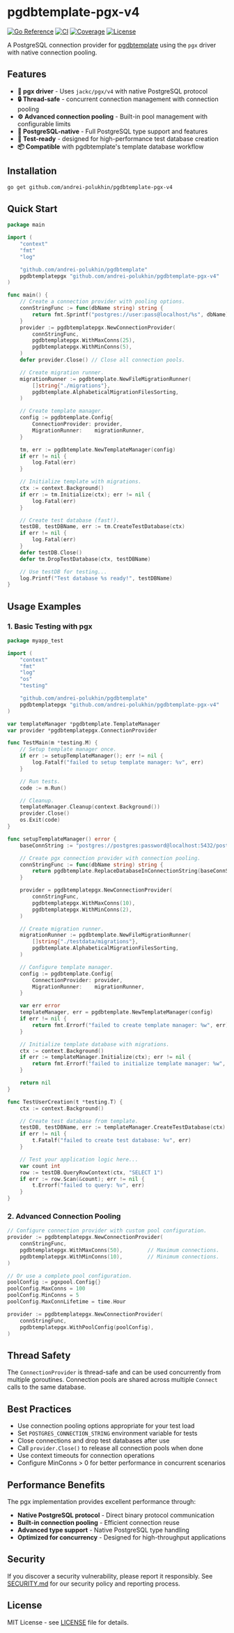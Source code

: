 # pgdbtemplate-pgx-v4

[![Go Reference](https://pkg.go.dev/badge/github.com/andrei-polukhin/pgdbtemplate-pgx-v4.svg)](https://pkg.go.dev/github.com/andrei-polukhin/pgdbtemplate-pgx-v4)
[![CI](https://github.com/andrei-polukhin/pgdbtemplate-pgx-v4/actions/workflows/test.yml/badge.svg)](https://github.com/andrei-polukhin/pgdbtemplate-pgx-v4/actions/workflows/test.yml)
[![Coverage](https://codecov.io/gh/andrei-polukhin/pgdbtemplate-pgx-v4/branch/main/graph/badge.svg)](https://codecov.io/gh/andrei-polukhin/pgdbtemplate-pgx-v4)
[![License](https://img.shields.io/badge/license-MIT-blue.svg)](https://github.com/andrei-polukhin/pgdbtemplate-pgx-v4/blob/main/LICENSE)

A PostgreSQL connection provider for
[pgdbtemplate](https://github.com/andrei-polukhin/pgdbtemplate)
using the `pgx` driver with native connection pooling.

## Features

- **🔌 pgx driver** - Uses `jackc/pgx/v4` with native PostgreSQL protocol
- **🔒 Thread-safe** - concurrent connection management with connection pooling
- **⚙️ Advanced connection pooling** - Built-in pool management with configurable limits
- **🎯 PostgreSQL-native** - Full PostgreSQL type support and features
- **🧪 Test-ready** - designed for high-performance test database creation
- **📦 Compatible** with pgdbtemplate's template database workflow

## Installation

```bash
go get github.com/andrei-polukhin/pgdbtemplate-pgx-v4
```

## Quick Start

```go
package main

import (
	"context"
	"fmt"
	"log"

	"github.com/andrei-polukhin/pgdbtemplate"
	pgdbtemplatepgx "github.com/andrei-polukhin/pgdbtemplate-pgx-v4"
)

func main() {
	// Create a connection provider with pooling options.
	connStringFunc := func(dbName string) string {
		return fmt.Sprintf("postgres://user:pass@localhost/%s", dbName)
	}
	provider := pgdbtemplatepgx.NewConnectionProvider(
		connStringFunc,
		pgdbtemplatepgx.WithMaxConns(25),
		pgdbtemplatepgx.WithMinConns(5),
	)
	defer provider.Close() // Close all connection pools.

	// Create migration runner.
	migrationRunner := pgdbtemplate.NewFileMigrationRunner(
		[]string{"./migrations"},
		pgdbtemplate.AlphabeticalMigrationFilesSorting,
	)

	// Create template manager.
	config := pgdbtemplate.Config{
		ConnectionProvider: provider,
		MigrationRunner:    migrationRunner,
	}

	tm, err := pgdbtemplate.NewTemplateManager(config)
	if err != nil {
		log.Fatal(err)
	}

	// Initialize template with migrations.
	ctx := context.Background()
	if err := tm.Initialize(ctx); err != nil {
		log.Fatal(err)
	}

	// Create test database (fast!).
	testDB, testDBName, err := tm.CreateTestDatabase(ctx)
	if err != nil {
		log.Fatal(err)
	}
	defer testDB.Close()
	defer tm.DropTestDatabase(ctx, testDBName)

	// Use testDB for testing...
	log.Printf("Test database %s ready!", testDBName)
}
```

## Usage Examples

### 1. Basic Testing with pgx

```go
package myapp_test

import (
	"context"
	"fmt"
	"log"
	"os"
	"testing"

	"github.com/andrei-polukhin/pgdbtemplate"
	pgdbtemplatepgx "github.com/andrei-polukhin/pgdbtemplate-pgx-v4"
)

var templateManager *pgdbtemplate.TemplateManager
var provider *pgdbtemplatepgx.ConnectionProvider

func TestMain(m *testing.M) {
	// Setup template manager once.
	if err := setupTemplateManager(); err != nil {
		log.Fatalf("failed to setup template manager: %v", err)
	}

	// Run tests.
	code := m.Run()

	// Cleanup.
	templateManager.Cleanup(context.Background())
	provider.Close()
	os.Exit(code)
}

func setupTemplateManager() error {
	baseConnString := "postgres://postgres:password@localhost:5432/postgres?sslmode=disable"

	// Create pgx connection provider with connection pooling.
	connStringFunc := func(dbName string) string {
		return pgdbtemplate.ReplaceDatabaseInConnectionString(baseConnString, dbName)
	}

	provider = pgdbtemplatepgx.NewConnectionProvider(
		connStringFunc,
		pgdbtemplatepgx.WithMaxConns(10),
		pgdbtemplatepgx.WithMinConns(2),
	)

	// Create migration runner.
	migrationRunner := pgdbtemplate.NewFileMigrationRunner(
		[]string{"./testdata/migrations"},
		pgdbtemplate.AlphabeticalMigrationFilesSorting,
	)

	// Configure template manager.
	config := pgdbtemplate.Config{
		ConnectionProvider: provider,
		MigrationRunner:    migrationRunner,
	}

	var err error
	templateManager, err = pgdbtemplate.NewTemplateManager(config)
	if err != nil {
		return fmt.Errorf("failed to create template manager: %w", err)
	}

	// Initialize template database with migrations.
	ctx := context.Background()
	if err := templateManager.Initialize(ctx); err != nil {
		return fmt.Errorf("failed to initialize template manager: %w", err)
	}

	return nil
}

func TestUserCreation(t *testing.T) {
	ctx := context.Background()

	// Create test database from template.
	testDB, testDBName, err := templateManager.CreateTestDatabase(ctx)
	if err != nil {
		t.Fatalf("failed to create test database: %v", err)
	}

	// Test your application logic here...
	var count int
	row := testDB.QueryRowContext(ctx, "SELECT 1")
	if err := row.Scan(&count); err != nil {
		t.Errorf("failed to query: %v", err)
	}
}
```

### 2. Advanced Connection Pooling

```go
// Configure connection provider with custom pool configuration.
provider := pgdbtemplatepgx.NewConnectionProvider(
	connStringFunc,
	pgdbtemplatepgx.WithMaxConns(50),        // Maximum connections.
	pgdbtemplatepgx.WithMinConns(10),        // Minimum connections.
)

// Or use a complete pool configuration.
poolConfig := pgxpool.Config{}
poolConfig.MaxConns = 100
poolConfig.MinConns = 5
poolConfig.MaxConnLifetime = time.Hour

provider := pgdbtemplatepgx.NewConnectionProvider(
	connStringFunc,
	pgdbtemplatepgx.WithPoolConfig(poolConfig),
)
```

## Thread Safety

The `ConnectionProvider` is thread-safe and can be used concurrently
from multiple goroutines. Connection pools are shared across multiple
`Connect` calls to the same database.

## Best Practices

- Use connection pooling options appropriate for your test load
- Set `POSTGRES_CONNECTION_STRING` environment variable for tests
- Close connections and drop test databases after use
- Call `provider.Close()` to release all connection pools when done
- Use context timeouts for connection operations
- Configure MinConns > 0 for better performance in concurrent scenarios

## Performance Benefits

The pgx implementation provides excellent performance through:

- **Native PostgreSQL protocol** - Direct binary protocol communication
- **Built-in connection pooling** - Efficient connection reuse
- **Advanced type support** - Native PostgreSQL type handling
- **Optimized for concurrency** - Designed for high-throughput applications

## Security

If you discover a security vulnerability, please report it responsibly.
See [SECURITY.md](docs/SECURITY.md) for our security policy and reporting process.

## License

MIT License - see [LICENSE](LICENSE) file for details.
